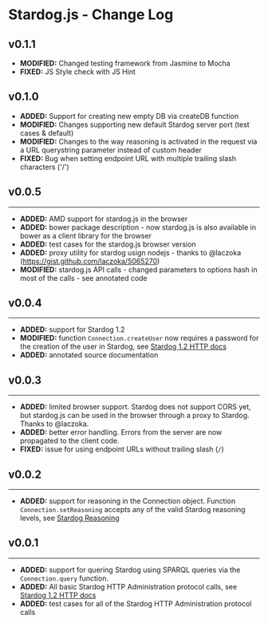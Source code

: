 # Stardog.js - Change Log

## v0.1.1

* __MODIFIED:__ Changed testing framework from Jasmine to Mocha
* __FIXED:__ JS Style check with JS Hint 

## v0.1.0

* __ADDED:__ Support for creating new empty DB via createDB function
* __MODIFIED:__ Changes supporting new default Stardog server port (test cases & default)
* __MODIFIED:__ Changes to the way reasoning is activated in the request via a URL querystring parameter instead of custom header
* __FIXED:__ Bug when setting endpoint URL with multiple trailing slash characters ('/')

## v0.0.5
---

* __ADDED:__ AMD support for stardog.js in the browser
* __ADDED:__ bower package description - now stardog.js is also available in bower as a client library for the browser
* __ADDED:__ test cases for the stardog.js browser version
* __ADDED:__ proxy utility for stardog usign nodejs - thanks to @laczoka (https://gist.github.com/laczoka/5065270)
* __MODIFIED:__ stardog.js API calls - changed parameters to options hash in most of the calls - see annotated code

## v0.0.4
---

* __ADDED:__ support for Stardog 1.2
* __MODIFIED:__ function `Connection.createUser` now requires a password for the creation of the user in Stardog, see [Stardog 1.2 HTTP docs](http://stardog.com/docs/network/)
* __ADDED:__ annotated source documentation


## v0.0.3
---

* __ADDED:__ limited browser support. Stardog does not support CORS yet, but stardog.js can be used in the browser through a proxy to Stardog. Thanks to @laczoka.
* __ADDED:__ better error handling. Errors from the server are now propagated to the client code.
* __FIXED:__ issue for using endpoint URLs without trailing slash (`/`)


## v0.0.2
---
* __ADDED:__ support for reasoning in the Connection object. Function `Connection.setReasoning` accepts any of the valid Stardog reasoning levels, see [Stardog Reasoning](http://stardog.com/docs/owl2/#reasoning)

## v0.0.1
---
* __ADDED:__ support for quering Stardog using SPARQL queries via the `Connection.query` function.
* __ADDED:__ All basic Stardog HTTP Administration protocol calls, see [Stardog 1.2 HTTP docs](http://stardog.com/docs/network/)
* __ADDED:__ test cases for all of the Stardog HTTP Administration protocol calls
